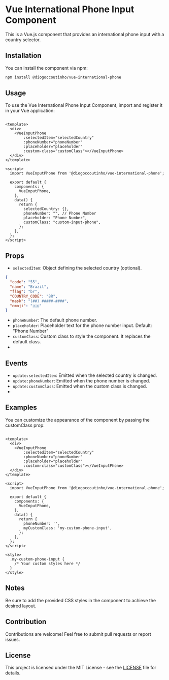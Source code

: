 # Vue International Phone Input Component

This is a Vue.js component that provides an international phone input with a country selector.

## Installation

You can install the component via npm:

```bash
npm install @diogoccoutinho/vue-international-phone
```


## Usage
To use the Vue International Phone Input Component, import and register it in your Vue application:

```vue

<template>
  <div>
    <VueInputPhone
        :selectedItem="selectedCountry"
        :phoneNumber="phoneNumber"
        :placeholder="placeholder"
        :custom-class="customClass"></VueInputPhone>
  </div>
</template>

<script>
  import VueInputPhone from '@diogoccoutinho/vue-international-phone';

  export default {
    components: {
      VueInputPhone,
    },
    data() {
      return {
        selectedCountry: {},
        phoneNumber: "", // Phone Number
        placeholder: "Phone Number",
        customClass: "custom-input-phone",
      };
    },
  };
</script>
```

## Props

- `selectedItem`: Object defining the selected country (optional).
```json
{
  "code": "55",
  "name": "Brazil",
  "flag": "br",
  "COUNTRY_CODE": "BR",
  "mask": "(##) #####-####",
  "emoji": "🇧🇷"
}
```

- `phoneNumber`: The default phone number.
- `placeholder`: Placeholder text for the phone number input. Default: "Phone Number"
- `customClass`: Custom class to style the component. It replaces the default class.
- 
## Events
- `update:selectedItem`: Emitted when the selected country is changed.
- `update:phoneNumber`: Emitted when the phone number is changed.
- `update:customClass`: Emitted when the custom class is changed.
- 
## Examples
You can customize the appearance of the component by passing the customClass prop:

```vue

<template>
  <div>
    <VueInputPhone
        :selectedItem="selectedCountry"
        :phoneNumber="phoneNumber"
        :placeholder="placeholder"
        :custom-class="customClass"></VueInputPhone>
  </div>
</template>

<script>
  import VueInputPhone from '@diogoccoutinho/vue-international-phone';

  export default {
    components: {
      VueInputPhone,
    },
    data() {
      return {
        phoneNumber: '',
        myCustomClass: 'my-custom-phone-input',
      };
    },
  };
</script>

<style>
  .my-custom-phone-input {
    /* Your custom styles here */
  }
</style>
```

## Notes
Be sure to add the provided CSS styles in the component to achieve the desired layout.

## Contribution
Contributions are welcome! Feel free to submit pull requests or report issues.

## License

This project is licensed under the MIT License - see the [LICENSE](https://opensource.org/licenses/MIT) file for details.

